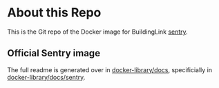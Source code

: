 # About this Repo

This is the Git repo of the Docker image for BuildingLink [sentry](https://github.com/buildinglink/sentry).  

## Official Sentry image
The full readme is generated over in [docker-library/docs](https://github.com/docker-library/docs),
specificially in [docker-library/docs/sentry](https://github.com/docker-library/docs/tree/master/sentry).
